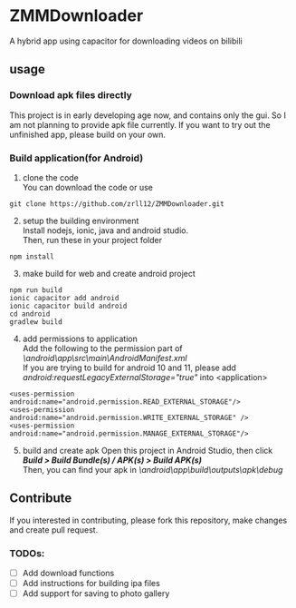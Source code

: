 # ZMMDownloader
A hybrid app using capacitor for downloading videos on bilibili
## usage
### Download apk files directly
This project is in early developing age now,
and contains only the gui. So I am not planning to provide apk file currently.
If you want to try out the unfinished app, please build on your own.
### Build application(for Android)
1. clone the code<br>
You can download the code or use
```
git clone https://github.com/zrll12/ZMMDownloader.git
```
2. setup the building environment<br>
Install nodejs, ionic, java and android studio.<br>
Then, run these in your project folder
```
npm install
```
3. make build for web and create android project<br>
```
npm run build
ionic capacitor add android
ionic capacitor build android
cd android
gradlew build
```
4. add permissions to application<br>
Add the following to the permission part of *\android\app\src\main\AndroidManifest.xml*<br>
If you are trying to build for android 10 and 11, please add *android:requestLegacyExternalStorage="true"* into \<application>
```
<uses-permission android:name="android.permission.READ_EXTERNAL_STORAGE"/>
<uses-permission android:name="android.permission.WRITE_EXTERNAL_STORAGE" />
<uses-permission android:name="android.permission.MANAGE_EXTERNAL_STORAGE"/>
```
5. build and create apk
Open this project in Android Studio, then click <br>***Build > Build Bundle(s) / APK(s) > Build APK(s)***<br>
Then, you can find your apk in *\android\app\build\outputs\apk\debug*
## Contribute
If you interested in contributing, please fork this repository, make changes and create pull request.
### TODOs:
- [ ] Add download functions
- [ ] Add instructions for building ipa files
- [ ] Add support for saving to photo gallery